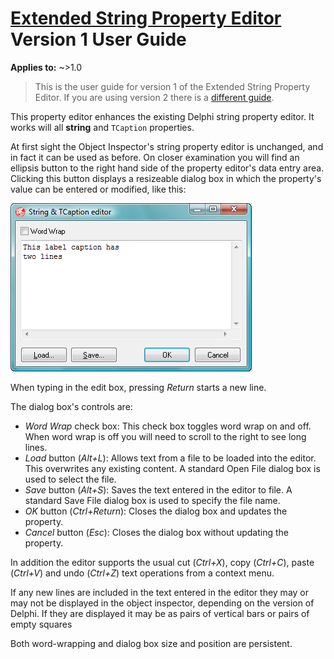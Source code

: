 # [Extended String Property Editor](../index.md) Version 1 User Guide

**Applies to:** ~>1.0

> This is the user guide for version 1 of the Extended String Property Editor. If you are using version 2 there is a [different guide](../2/UserGuide.md).

This property editor enhances the existing Delphi string property editor. It works will all **string** and `TCaption` properties.

At first sight the Object Inspector's string property editor is unchanged, and in fact it can be used as before. On closer examination you will find an ellipsis button to the right hand side of the property editor's data entry area. Clicking this button displays a resizeable dialog box in which the property's value can be entered or modified, like this:

![Image of Extended String Property v1](./images/window.png)

When typing in the edit box, pressing _Return_ starts a new line.

The dialog box's controls are:

* _Word Wrap_ check box: This check box toggles word wrap on and off. When word wrap is off you will need to scroll to the right to see long lines.
* _Load_ button (_Alt+L_): Allows text from a file to be loaded into the editor. This overwrites any existing content. A standard Open File dialog box is used to select the file.
* _Save_ button (_Alt+S_): Saves the text entered in the editor to file. A standard Save File dialog box is used to specify the file name.
* _OK_ button (_Ctrl+Return_): Closes the dialog box and updates the property.
* _Cancel_ button (_Esc_): Closes the dialog box without updating the property.

In addition the editor supports the usual cut (_Ctrl+X_), copy (_Ctrl+C_), paste (_Ctrl+V_) and undo (_Ctrl+Z_) text operations from a context menu.

If any new lines are included in the text entered in the editor they may or may not be displayed in the object inspector, depending on the version of Delphi. If they are displayed it may be as pairs of vertical bars or pairs of empty squares

Both word-wrapping and dialog box size and position are persistent.
